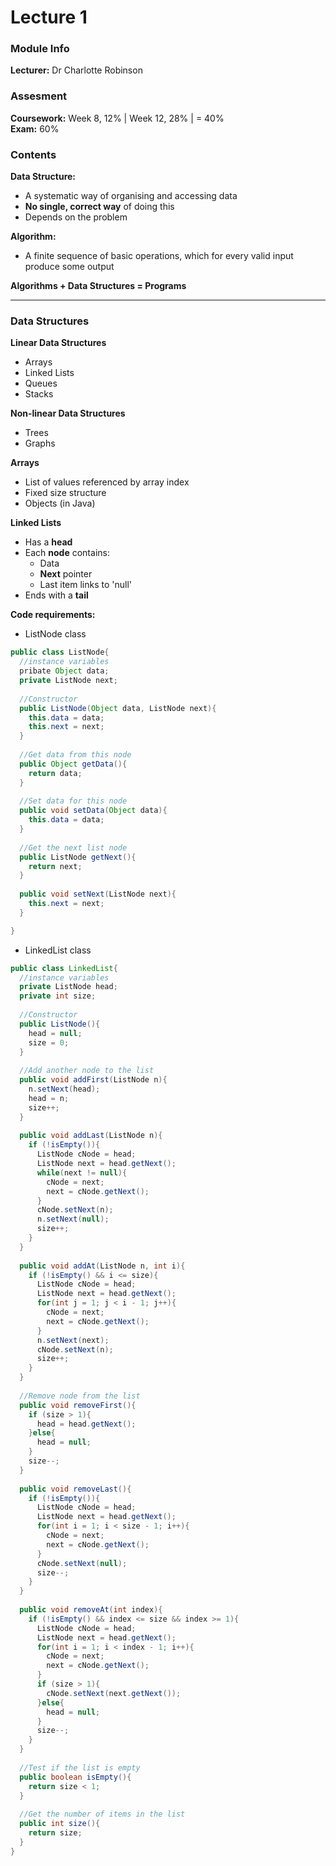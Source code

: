 # Lecture 1
### Module Info
**Lecturer:** Dr Charlotte Robinson

### Assesment
**Coursework:** Week 8, 12% | Week 12, 28% | = 40%  
**Exam:** 60%

### Contents
**Data Structure:**
- A systematic way of organising and accessing data
- **No single, correct way** of doing this
- Depends on the problem

**Algorithm:**
- A finite sequence of basic operations, which for every valid input produce some output

**Algorithms + Data Structures = Programs**

---
### Data Structures
**Linear Data Structures**
- Arrays
- Linked Lists
- Queues
- Stacks

**Non-linear Data Structures**
- Trees
- Graphs

**Arrays**
- List of values referenced by array index
- Fixed size structure
- Objects (in Java)

**Linked Lists**
- Has a **head**
- Each **node** contains:
  - Data
  - **Next** pointer
  - Last item links to 'null'
- Ends with a **tail**

**Code requirements:**
- ListNode class
```java
public class ListNode{
  //instance variables
  pribate Object data;
  private ListNode next;
  
  //Constructor
  public ListNode(Object data, ListNode next){
    this.data = data;
    this.next = next;
  }
  
  //Get data from this node
  public Object getData(){
    return data;
  }
  
  //Set data for this node
  public void setData(Object data){
    this.data = data;
  }
  
  //Get the next list node
  public ListNode getNext(){
    return next;
  }
  
  public void setNext(ListNode next){
    this.next = next;
  }

}
```
- LinkedList class
```java
public class LinkedList{
  //instance variables
  private ListNode head;
  private int size;
  
  //Constructor
  public ListNode(){
    head = null;
    size = 0;
  }
  
  //Add another node to the list
  public void addFirst(ListNode n){
    n.setNext(head);
    head = n;
    size++;
  }
  
  public void addLast(ListNode n){
    if (!isEmpty()){
      ListNode cNode = head;
      ListNode next = head.getNext();
      while(next != null){
        cNode = next;
        next = cNode.getNext();
      }
      cNode.setNext(n);
      n.setNext(null);
      size++;
    }
  }
  
  public void addAt(ListNode n, int i){
    if (!isEmpty() && i <= size){
      ListNode cNode = head;
      ListNode next = head.getNext();
      for(int j = 1; j < i - 1; j++){
        cNode = next;
        next = cNode.getNext();
      }
      n.setNext(next);
      cNode.setNext(n);
      size++;
    }
  }
  
  //Remove node from the list
  public void removeFirst(){
    if (size > 1){
      head = head.getNext();
    }else{
      head = null;
    }
    size--;
  }
  
  public void removeLast(){
    if (!isEmpty()){
      ListNode cNode = head;
      ListNode next = head.getNext();
      for(int i = 1; i < size - 1; i++){
        cNode = next;
        next = cNode.getNext();
      }
      cNode.setNext(null);
      size--;
    }
  }
  
  public void removeAt(int index){
    if (!isEmpty() && index <= size && index >= 1){
      ListNode cNode = head;
      ListNode next = head.getNext();
      for(int i = 1; i < index - 1; i++){
        cNode = next;
        next = cNode.getNext();
      }
      if (size > 1){
        cNode.setNext(next.getNext());
      }else{
        head = null;
      }
      size--;
    }
  }
  
  //Test if the list is empty
  public boolean isEmpty(){
    return size < 1;
  }
  
  //Get the number of items in the list
  public int size(){
    return size;
  }
}
```
